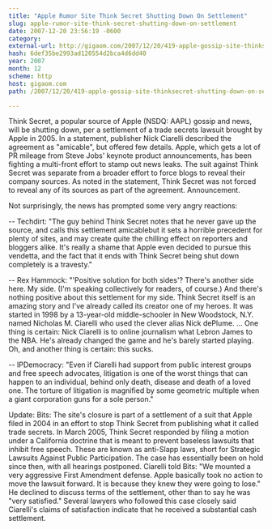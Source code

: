 ```yaml
---
title: "Apple Rumor Site Think Secret Shutting Down On Settlement"
slug: apple-rumor-site-think-secret-shutting-down-on-settlement
date: 2007-12-20 23:56:19 -0600
category: 
external-url: http://gigaom.com/2007/12/20/419-apple-gossip-site-thinksecret-shutting-down-on-settlement/
hash: 6def35be2993ad120554d2bca4d6dd40
year: 2007
month: 12
scheme: http
host: gigaom.com
path: /2007/12/20/419-apple-gossip-site-thinksecret-shutting-down-on-settlement/

---
```


Think Secret, a popular source of Apple (NSDQ: AAPL) gossip and news, will be shutting down, per a settlement of a trade secrets lawsuit brought by Apple in 2005. In a statement, publisher Nick Ciarelli described the agreement as "amicable", but offered few details. Apple, which gets a lot of PR mileage from Steve Jobs' keynote product announcements, has been fighting a multi-front effort to stamp out news leaks. The suit against Think Secret was separate from a broader effort to force blogs to reveal their company sources. As noted in the statement, Think Secret was not forced to reveal any of its sources as part of the agreement. Announcement.



Not surprisingly, the news has prompted some very angry reactions:



-- Techdirt: "The guy behind Think Secret notes that he never gave up the source, and calls this settlement amicablebut it sets a horrible precedent for plenty of sites, and may create quite the chilling effect on reporters and bloggers alike. It's really a shame that Apple even decided to pursue this vendetta, and the fact that it ends with Think Secret being shut down completely is a travesty."



-- Rex Hammock: "'Positive solution for both sides'? There's another side here. My side. (I'm speaking collectively for readers, of course.) And there's nothing positive about this settlement for my side. Think Secret itself is an amazing story  and I've already called its creator one of my heroes. It was started in 1998 by a 13-year-old middle-schooler in New Woodstock, N.Y. named Nicholas M. Ciarelli who used the clever alias Nick dePlume. ... One thing is certain: Nick Ciarelli is to online journalism what Lebron James to the NBA. He's already changed the game  and he's barely started playing. Oh, and another thing is certain: this sucks.



-- IPDemocracy: "Even if Ciarelli had support from public interest groups and free speech advocates, litigation is one of the worst things that can happen to an individual, behind only death, disease and death of a loved one. The torture of litigation is magnified by some geometric multiple when a giant corporation guns for a sole person."



Update: Bits: The site's closure is part of a settlement of a suit that Apple filed in 2004 in an effort to stop Think Secret from publishing what it called trade secrets. In March 2005, Think Secret responded by filing a motion under a California doctrine that is meant to prevent baseless lawsuits that inhibit free speech. These are known as anti-Slapp laws, short for Strategic Lawsuits Against Public Participation. The case has essentially been on hold since then, with all hearings postponed. Ciarelli told Bits: "We mounted a very aggressive First Amendment defense. Apple basically took no action to move the lawsuit forward. It is because they knew they were going to lose." He declined to discuss terms of the settlement, other than to say he was "very satisfied." Several lawyers who followed this case closely said Ciarelli's claims of satisfaction indicate that he received a substantial cash settlement.
